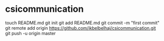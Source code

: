 csicommunication
================
touch README.md
git init
git add README.md
git commit -m "first commit"
git remote add origin https://github.com/ikbelbelhaj/csicommunication.git
git push -u origin master

